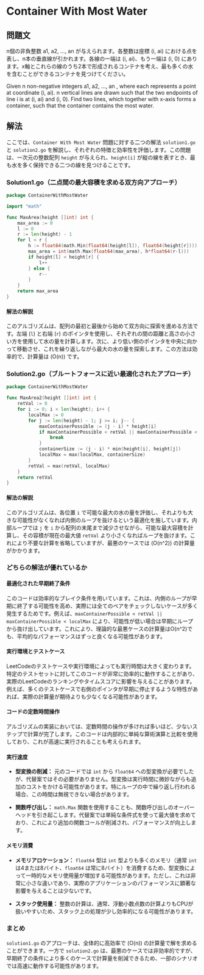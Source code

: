 # Container With Most Water

## 問題文

n個の非負整数 a1, a2, ..., an が与えられます。各整数は座標 (i, ai) における点を表し、n本の垂直線が引かれます。各線の一端は (i, ai)、もう一端は (i, 0) にあります。x軸とこれらの線のうち2本で形成されるコンテナを考え、最も多くの水を含むことができるコンテナを見つけてください。


Given n non-negative integers a1, a2, ..., an , where each represents a point at coordinate (i, ai). n vertical lines are drawn such that the two endpoints of line i is at (i, ai) and (i, 0). Find two lines, which together with x-axis forms a container, such that the container contains the most water.

## 解法

ここでは、`Container With Most Water` 問題に対する二つの解法 `solution1.go` と `solution2.go` を解説し、それぞれの特徴と効率性を評価します。この問題は、一次元の整数配列 `height` が与えられ、`height[i]` が縦の線を表すとき、最も水を多く保持できる二つの線を見つけることです。

### Solution1.go（二点間の最大容積を求める双方向アプローチ）

```go
package ContainerWithMostWater

import "math"

func MaxArea(height []int) int {
	max_area := 0
	l := 0
	r := len(height) - 1
	for l < r {
		h := float64(math.Min(float64(height[l]), float64(height[r])))
		max_area = int(math.Max(float64(max_area), h*float64(r-l)))
		if height[l] < height[r] {
			l++
		} else {
			r--
		}
	}
	return max_area
}
```

#### 解法の解説
このアルゴリズムは、配列の最初と最後から始めて双方向に探索を進める方法です。左端 (`l`) と右端 (`r`) のポインタを使用し、それぞれの間の距離と高さの小さい方を使用して水の量を計算します。次に、より低い側のポインタを中央に向かって移動させ、これを繰り返しながら最大の水の量を探索します。この方法は効率的で、計算量は \(O(n)\) です。

### Solution2.go（ブルートフォースに近い最適化されたアプローチ）

```go
package ContainerWithMostWater

func MaxArea2(height []int) int {
	retVal := 0
	for i := 0; i < len(height); i++ {
		localMax := 0
		for j := len(height) - 1; j >= i; j-- {
			maxContainerPossible := (j - i) * height[i]
			if maxContainerPossible < retVal || maxContainerPossible < localMax {
				break
			}
			containerSize := (j - i) * min(height[i], height[j])
			localMax = max(localMax, containerSize)
		}
		retVal = max(retVal, localMax)
	}
	return retVal
}
```

#### 解法の解説
このアルゴリズムは、各位置 `i` で可能な最大の水の量を評価し、それよりも大きな可能性がなくなれば内側のループを抜けるという最適化を施しています。内部ループでは `j` を `i` から配列の末尾まで減少させながら、可能な最大容積を計算し、その容積が現在の最大値 `retVal` より小さくなればループを抜けます。これにより不要な計算を省略していますが、最悪のケースでは \(O(n^2)\) の計算量がかかります。

### どちらの解法が優れているか


#### 最適化された早期終了条件
このコードは効率的なブレイク条件を用いています。これは、内側のループが早期に終了する可能性を高め、実際には全てのペアをチェックしないケースが多く発生するためです。例えば、`maxContainerPossible < retVal || maxContainerPossible < localMax` により、可能性が低い場合は早期にループから抜け出しています。これにより、理論的な最悪ケースの計算量はO(n^2)でも、平均的なパフォーマンスはずっと良くなる可能性があります。

#### 実行環境とテストケース
LeetCodeのテストケースや実行環境によっても実行時間は大きく変わります。特定のテストセットに対してこのコードが非常に効率的に動作することがあり、実際のLeetCodeのランキングやタイムスコアに影響を与えることがあります。例えば、多くのテストケースで右側のポインタが早期に停止するような特性があれば、実際の計算量が期待よりも少なくなる可能性があります。

#### コードの定数時間操作
アルゴリズムの実装においては、定数時間の操作が多ければ多いほど、少ないステップで計算が完了します。このコードは内部的に単純な算術演算と比較を使用しており、これが高速に実行されることも考えられます。

#### 実行速度
- **型変換の削減：** 元のコードでは `int` から `float64` への型変換が必要でしたが、代替案ではその必要がありません。型変換は実行時間に微妙ながらも追加のコストをかける可能性があります。特にループの中で繰り返し行われる場合、この時間は無視できない場合があります。

- **関数呼び出し：** `math.Max` 関数を使用することも、関数呼び出しのオーバーヘッドを引き起こします。代替案では単純な条件式を使って最大値を求めており、これにより追加の関数コールが削減され、パフォーマンスが向上します。

#### メモリ消費
- **メモリアロケーション：** `float64` 型は `int` 型よりも多くのメモリ（通常 `int` は4または8バイト、`float64` は常に8バイト）を消費するため、型変換によって一時的なメモリ使用量が増加する可能性があります。ただし、これは非常に小さな違いであり、実際のアプリケーションのパフォーマンスに顕著な影響を与えることは少ないです。

- **スタック使用量：** 整数の計算は、通常、浮動小数点数の計算よりもCPUが扱いやすいため、スタック上の処理が少し効率的になる可能性があります。

### まとめ

`solution1.go` のアプローチは、全体的に高効率で \(O(n)\) の計算量で解を求めることができます。一方で `solution2.go` は、最悪のケースでは非効率的ですが、早期終了の条件により多くのケースで計算量を削減できるため、一部のシナリオでは高速に動作する可能性があります。

